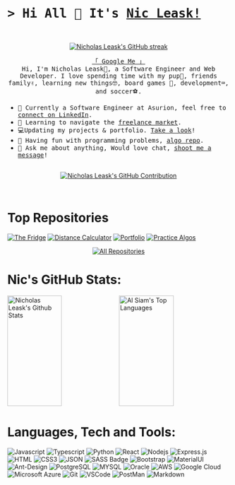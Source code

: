 # <samp>&gt; Hi All 👋 It's [Nic Leask!](https://nicholasleask.com/)</samp>

<br/>
<p align="center">
  <a href="https://github.com/leaskn">
    <img src="https://github-readme-streak-stats.herokuapp.com/?user=leaskn&theme=radical&border=7F3FBF&background=0D1117" alt="Nicholas Leask's GitHub streak"/>
  </a>
</p>

<p align="center"> 
  <samp>
    <a href="https://www.google.com/search?q=Nicholas+Leask">「 Google Me 」</a>
    <br>
    Hi, I'm Nicholas Leask🙌, a Software Engineer and Web Developer. I love spending time with my pup🐶, friends family✌, learning new things🤓, board games 🏁, development⌨️, and soccer⚽.</samp>

  - <samp>🔭 Currently a Software Engineer at Asurion, feel free to [connect on LinkedIn](https://linkedin.</samp>com/in/nicholas-leask).
  - <samp>🌱 Learning to navigate the [freelance market](https://www.fiverr.com/nicholasleask).</samp>
  - <samp>💻Updating my projects & portfolio. [Take a look](https://nicholasleask.com)!</samp>
  - <samp>🥽 Having fun with programming problems, [algo repo](https://github.com/LeaskN/</samp>Algo_Practice_Solutions).
  - <samp>💬 Ask me about anything, Would love chat, [shoot me a message](https://nicholasleask.com/contact)! 
    <br>
    <br>
</p>

<p align="center">
  <a href="https://github.com/leaskn">
    <img src="https://github-profile-summary-cards.vercel.app/api/cards/profile-details?username=leaskn&theme=radical" alt="Nicholas Leask's GitHub Contribution"/>
  </a>
</p>



<br />

# Top Repositories
  [![The Fridge](https://github-readme-stats.vercel.app/api/pin/?username=leaskn&repo=thefridge&border_color=7F3FBF&bg_color=0D1117&title_color=C9D1D9&text_color=8B949E&icon_color=7F3FBF)](https://github.com/LeaskN/TheFridge)
  [![Distance Calculator](https://github-readme-stats.vercel.app/api/pin/?username=leaskn&repo=distance-calculator&border_color=7F3FBF&bg_color=0D1117&title_color=C9D1D9&text_color=8B949E&icon_color=7F3FBF)](https://github.com/LeaskN/Distance-Calculator)
  [![Portfolio](https://github-readme-stats.vercel.app/api/pin/?username=leaskn&repo=portfolio-2023&border_color=7F3FBF&bg_color=0D1117&title_color=C9D1D9&text_color=8B949E&icon_color=7F3FBF)](https://github.com/LeaskN/Portfolio-2023)
  [![Practice Algos](https://github-readme-stats.vercel.app/api/pin/?username=leaskn&repo=Algo_Practice_Solutions&border_color=7F3FBF&bg_color=0D1117&title_color=C9D1D9&text_color=8B949E&icon_color=7F3FBF)](https://github.com/LeaskN/Algo_Practice_Solutions)

<p align="center">
  <a href="https://github.com/leaskn?tab=repositories" target="_blank"><img alt="All Repositories" title="All Repositories" src="https://img.shields.io/badge/-All%20Repos-7F3FBF?style=for-the-badge&logo=koding&logoColor=white"/></a>
</p>



# Nic's GitHub Stats: 
<a> 
  <a href="https://github.com/leaskn"><img alt="Nicholas Leask's Github Stats" src="https://denvercoder1-github-readme-stats.vercel.app/api?username=leaskn&show_icons=true&count_private=true&theme=react&border_color=7F3FBF&bg_color=0D1117&title_color=F85D7F&icon_color=F8D866" height="250px" width="49.5%"/></a>
  <a href="https://github.com/leaskn"><img alt="Al Siam's Top Languages" src="https://denvercoder1-github-readme-stats.vercel.app/api/top-langs/?username=leaskn&langs_count=8&layout=compact&theme=react&border_color=7F3FBF&bg_color=0D1117&title_color=F85D7F&icon_color=F8D866" height="250px" width="49.5%"/></a>
  <br/>
</a>

# Languages, Tech and Tools:

![Javascript](https://img.shields.io/badge/Javascript-F0DB4F?style=for-the-badge&labelColor=black&logo=javascript&logoColor=F0DB4F)
![Typescript](https://img.shields.io/badge/Typescript-007acc?style=for-the-badge&labelColor=black&logo=typescript&logoColor=007acc)
![Python](https://img.shields.io/badge/Python-3776AB?style=for-the-badge&logo=python&logoColor=white)
![React](https://img.shields.io/badge/-React-61DBFB?style=for-the-badge&labelColor=black&logo=react&logoColor=61DBFB)
![Nodejs](https://img.shields.io/badge/Nodejs-3C873A?style=for-the-badge&labelColor=black&logo=node.js&logoColor=3C873A)
![Express.js](https://img.shields.io/badge/Express.js-000000?style=for-the-badge&logo=express&logoColor=white)
![HTML](https://img.shields.io/badge/HTML5-E34F26?style=for-the-badge&logo=html5&logoColor=white)
![CSS3](https://img.shields.io/badge/CSS3-1572B6?style=for-the-badge&logo=css3&logoColor=white)
![JSON](https://img.shields.io/badge/JSON-000000?style=for-the-badge&logo=json&logoColor=white)
![SASS Badge](https://img.shields.io/badge/Sass-CC6699?style=for-the-badge&logo=sass&logoColor=white)
![Bootstrap](https://img.shields.io/badge/Bootstrap-563D7C?style=for-the-badge&logo=bootstrap&logoColor=white)
![MaterialUI](https://img.shields.io/badge/Material--UI-0081CB?style=for-the-badge&logo=material-ui&logoColor=white)
![Ant-Design](https://img.shields.io/badge/AntDesign-0170FE?style=for-the-badge&logo=antdesign&logoColor=white)
![PostgreSQL](https://img.shields.io/badge/PostgreSQL-316192?style=for-the-badge&logo=postgresql&logoColor=white)
![MYSQL](https://img.shields.io/badge/MySQL-00000F?style=for-the-badge&logo=mysql&logoColor=white)
![Oracle](https://img.shields.io/badge/Oracle-f80000?style=for-the-badge&logo=oracle&logoColor=white)
![AWS](https://img.shields.io/badge/Amazon_AWS-232F3E?style=for-the-badge&logo=amazon-aws&logoColor=white)
![Google Cloud](https://img.shields.io/badge/Google_Cloud-4285F4?style=for-the-badge&logo=google-cloud&logoColor=white)
![Microsoft Azure](https://img.shields.io/badge/Microsoft_Azure-0089D6?style=for-the-badge&logo=microsoft-azure&logoColor=white)
![Git](https://img.shields.io/badge/Git-F05032?style=for-the-badge&logo=git&logoColor=white)
![VSCode](https://img.shields.io/badge/Visual_Studio-0078d7?style=for-the-badge&logo=visual%20studio&logoColor=white)
![PostMan](https://img.shields.io/badge/PostMan-ef5b25?style=for-the-badge&logo=PostMan&logoColor=white)
![Markdown](https://img.shields.io/badge/Markdown-000000?style=for-the-badge&logo=markdown&logoColor=white)

